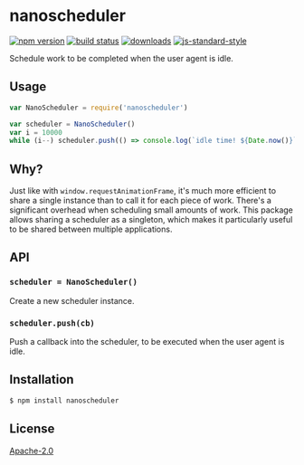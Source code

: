 # nanoscheduler
[![npm version][2]][3] [![build status][4]][5]
[![downloads][8]][9] [![js-standard-style][10]][11]

Schedule work to be completed when the user agent is idle.

## Usage
```js
var NanoScheduler = require('nanoscheduler')

var scheduler = NanoScheduler()
var i = 10000
while (i--) scheduler.push(() => console.log(`idle time! ${Date.now()}`))
```

## Why?
Just like with `window.requestAnimationFrame`, it's much more efficient to
share a single instance than to call it for each piece of work. There's a
significant overhead when scheduling small amounts of work. This package allows
sharing a scheduler as a singleton, which makes it particularly useful to be
shared between multiple applications.

## API
### `scheduler = NanoScheduler()`
Create a new scheduler instance.

### `scheduler.push(cb)`
Push a callback into the scheduler, to be executed when the user agent is idle.

## Installation
```sh
$ npm install nanoscheduler
```

## License
[Apache-2.0](./LICENSE)

[0]: https://img.shields.io/badge/stability-experimental-orange.svg?style=flat-square
[1]: https://nodejs.org/api/documentation.html#documentation_stability_index
[2]: https://img.shields.io/npm/v/nanoscheduler.svg?style=flat-square
[3]: https://npmjs.org/package/nanoscheduler
[4]: https://img.shields.io/travis/choojs/nanoscheduler/master.svg?style=flat-square
[5]: https://travis-ci.org/choojs/nanoscheduler
[6]: https://img.shields.io/codecov/c/github/choojs/nanoscheduler/master.svg?style=flat-square
[7]: https://codecov.io/github/choojs/nanoscheduler
[8]: http://img.shields.io/npm/dm/nanoscheduler.svg?style=flat-square
[9]: https://npmjs.org/package/nanoscheduler
[10]: https://img.shields.io/badge/code%20style-standard-brightgreen.svg?style=flat-square
[11]: https://github.com/feross/standard
